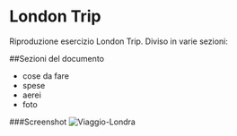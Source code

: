 # London Trip

Riproduzione esercizio London Trip. Diviso in varie sezioni:

##Sezioni del documento
- cose da fare
- spese
- aerei 
- foto 

###Screenshot
![Viaggio-Londra](https://github.com/RuxandraRambet/html-london-trip/assets/142692674/e1ec57ee-6207-4e1d-ae6d-bde36312bdc5)

